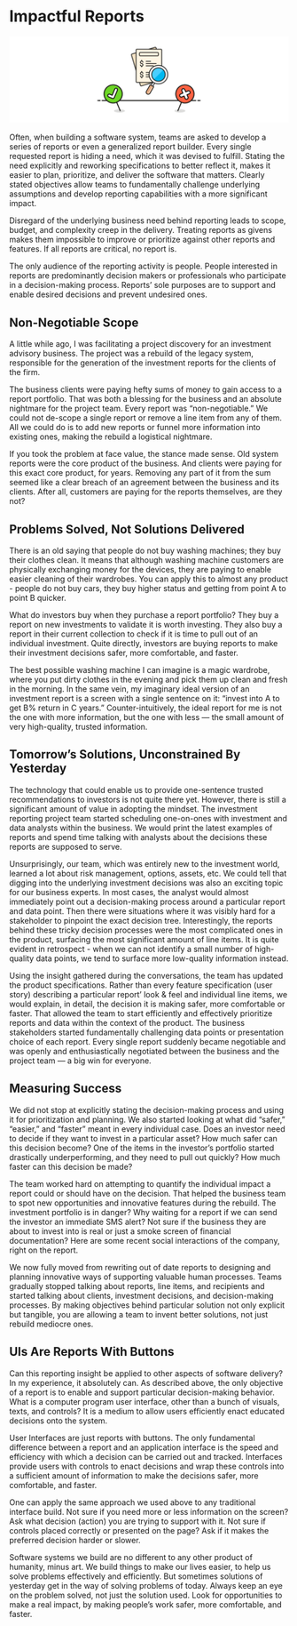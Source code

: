 # Impactful Reports

![Business report with checkmarks](impactful-reports.png)

Often, when building a software system, teams are asked to develop a series of
reports or even a generalized report builder. Every single requested report is
hiding a need, which it was devised to fulfill. Stating the need explicitly and
reworking specifications to better reflect it, makes it easier to plan,
prioritize, and deliver the software that matters. Clearly stated objectives
allow teams to fundamentally challenge underlying assumptions and develop
reporting capabilities with a more significant impact.

Disregard of the underlying business need behind reporting leads to scope,
budget, and complexity creep in the delivery. Treating reports as givens makes
them impossible to improve or prioritize against other reports and features. If
all reports are critical, no report is.

The only audience of the reporting activity is people. People interested in
reports are predominantly decision makers or professionals who participate in a
decision-making process. Reports’ sole purposes are to support and enable
desired decisions and prevent undesired ones.

## Non-Negotiable Scope

A little while ago, I was facilitating a project discovery for an investment
advisory business. The project was a rebuild of the legacy system, responsible
for the generation of the investment reports for the clients of the firm.

The business clients were paying hefty sums of money to gain access to a report
portfolio. That was both a blessing for the business and an absolute nightmare
for the project team. Every report was “non-negotiable.” We could not de-scope
a single report or remove a line item from any of them. All we could do is to
add new reports or funnel more information into existing ones, making the
rebuild a logistical nightmare.

If you took the problem at face value, the stance made sense. Old system
reports were the core product of the business. And clients were paying for this
exact core product, for years. Removing any part of it from the sum seemed like
a clear breach of an agreement between the business and its clients. After all,
customers are paying for the reports themselves, are they not?

## Problems Solved, Not Solutions Delivered

There is an old saying that people do not buy washing machines; they buy their
clothes clean. It means that although washing machine customers are physically
exchanging money for the devices, they are paying to enable easier cleaning of
their wardrobes. You can apply this to almost any product - people do not buy
cars, they buy higher status and getting from point A to point B quicker.

What do investors buy when they purchase a report portfolio? They buy a report
on new investments to validate it is worth investing. They also buy a report in
their current collection to check if it is time to pull out of an individual
investment. Quite directly, investors are buying reports to make their
investment decisions safer, more comfortable, and faster.

The best possible washing machine I can imagine is a magic wardrobe, where you
put dirty clothes in the evening and pick them up clean and fresh in the
morning. In the same vein, my imaginary ideal version of an investment report
is a screen with a single sentence on it: “invest into A to get B% return in C
years.” Counter-intuitively, the ideal report for me is not the one with more
information, but the one with less — the small amount of very high-quality,
trusted information.

## Tomorrow’s Solutions, Unconstrained By Yesterday

The technology that could enable us to provide one-sentence trusted
recommendations to investors is not quite there yet. However, there is still a
significant amount of value in adopting the mindset. The investment reporting
project team started scheduling one-on-ones with investment and data analysts
within the business. We would print the latest examples of reports and spend
time talking with analysts about the decisions these reports are supposed to
serve.

Unsurprisingly, our team, which was entirely new to the investment world,
learned a lot about risk management, options, assets, etc. We could tell that
digging into the underlying investment decisions was also an exciting topic for
our business experts. In most cases, the analyst would almost immediately point
out a decision-making process around a particular report and data point. Then
there were situations where it was visibly hard for a stakeholder to pinpoint
the exact decision tree. Interestingly, the reports behind these tricky
decision processes were the most complicated ones in the product, surfacing the
most significant amount of line items. It is quite evident in retrospect - when
we can not identify a small number of high-quality data points, we tend to
surface more low-quality information instead.

Using the insight gathered during the conversations, the team has updated the
product specifications. Rather than every feature specification (user story)
describing a particular report’ look & feel and individual line items, we would
explain, in detail, the decision it is making safer, more comfortable or
faster. That allowed the team to start efficiently and effectively prioritize
reports and data within the context of the product. The business stakeholders
started fundamentally challenging data points or presentation choice of each
report. Every single report suddenly became negotiable and was openly and
enthusiastically negotiated between the business and the project team — a big
win for everyone.

## Measuring Success

We did not stop at explicitly stating the decision-making process and using it
for prioritization and planning. We also started looking at what did “safer,”
“easier,” and “faster” meant in every individual case. Does an investor need to
decide if they want to invest in a particular asset? How much safer can this
decision become? One of the items in the investor’s portfolio started
drastically underperforming, and they need to pull out quickly? How much faster
can this decision be made?

The team worked hard on attempting to quantify the individual impact a report
could or should have on the decision. That helped the business team to spot new
opportunities and innovative features during the rebuild. The investment
portfolio is in danger? Why waiting for a report if we can send the investor an
immediate SMS alert? Not sure if the business they are about to invest into is
real or just a smoke screen of financial documentation? Here are some recent
social interactions of the company, right on the report.

We now fully moved from rewriting out of date reports to designing and planning
innovative ways of supporting valuable human processes. Teams gradually stopped
talking about reports, line items, and recipients and started talking about
clients, investment decisions, and decision-making processes. By making
objectives behind particular solution not only explicit but tangible, you are
allowing a team to invent better solutions, not just rebuild mediocre ones.

## UIs Are Reports With Buttons

Can this reporting insight be applied to other aspects of software delivery? In
my experience, it absolutely can. As described above, the only objective of a
report is to enable and support particular decision-making behavior. What is a
computer program user interface, other than a bunch of visuals, texts, and
controls? It is a medium to allow users efficiently enact educated decisions
onto the system.

User Interfaces are just reports with buttons. The only fundamental difference
between a report and an application interface is the speed and efficiency with
which a decision can be carried out and tracked. Interfaces provide users with
controls to enact decisions and wrap these controls into a sufficient amount of
information to make the decisions safer, more comfortable, and faster.

One can apply the same approach we used above to any traditional interface
build. Not sure if you need more or less information on the screen? Ask what
decision (action) you are trying to support with it. Not sure if controls
placed correctly or presented on the page? Ask if it makes the preferred
decision harder or slower.

Software systems we build are no different to any other product of humanity,
minus art. We build things to make our lives easier, to help us solve problems
effectively and efficiently. But sometimes solutions of yesterday get in the
way of solving problems of today. Always keep an eye on the problem solved, not
just the solution used. Look for opportunities to make a real impact, by making
people’s work safer, more comfortable, and faster.
